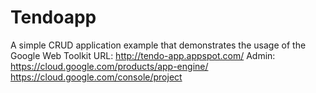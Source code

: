 Tendoapp
========

A simple CRUD application example that demonstrates the usage of the Google Web Toolkit
URL:   http://tendo-app.appspot.com/
Admin: https://cloud.google.com/products/app-engine/
       https://cloud.google.com/console/project

